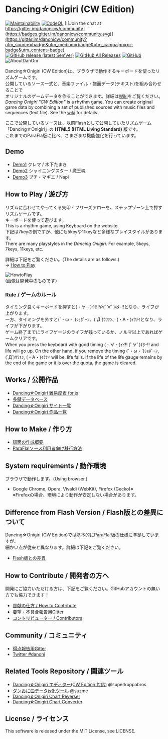 # Dancing☆Onigiri (CW Edition)

[![Maintainability](https://api.codeclimate.com/v1/badges/9558f21e17a47a4dc987/maintainability)](https://codeclimate.com/github/cwtickle/danoniplus/maintainability)
[![CodeQL](https://github.com/cwtickle/danoniplus/workflows/CodeQL/badge.svg)](https://github.com/cwtickle/danoniplus/actions?query=workflow%3ACodeQL)
[![Join the chat at https://gitter.im/danonicw/community](https://badges.gitter.im/danonicw/community.svg)](https://gitter.im/danonicw/community?utm_source=badge&utm_medium=badge&utm_campaign=pr-badge&utm_content=badge)  
[![GitHub release (latest SemVer)](https://img.shields.io/github/v/release/cwtickle/danoniplus?sort=semver)](https://github.com/cwtickle/danoniplus/security/policy)
[![GitHub All Releases](https://img.shields.io/github/downloads/cwtickle/danoniplus/total?color=%23ff3399&label=downloads%20%28recently%29)](https://github.com/cwtickle/danoniplus/releases)
[![GitHub](https://img.shields.io/github/license/cwtickle/danoniplus)](https://github.com/cwtickle/danoniplus/blob/develop/LICENSE)  
![AboutDanOni](http://cw7.sakura.ne.jp/danoni/wiki/danonitop.png)

Dancing☆Onigiri (CW Edition)は、ブラウザで動作するキーボードを使ったリズムゲームです。  
公開しているソース一式と、音楽ファイル・譜面データ(テキスト)を組み合わせることで  
オリジナルのゲームデータを作ることができます。詳細は[Wiki](https://github.com/cwtickle/danoniplus/wiki)をご覧ください。  
*Dancing Onigiri "CW Edition"* is a rhythm game. 
You can create original game data by combining a set of published sources with music files and sequences (text file). See the [wiki](../../wiki/Sidebar-En) for details.

ここで公開しているソースは、以前Flashとして公開していたリズムゲーム  
「Dancing☆Onigiri」の **HTML5 (HTML Living Standard)** 版です。  
これまでのParaFla版に比べ、さまざまな機能強化を行っています。  

## Demo
- [Demo1](http://cw7.sakura.ne.jp/danoni/2013/0237_Cllema.html) クレマ / 木下たまき  
- [Demo2](http://cw7.sakura.ne.jp/danoni/2017/0305_ShiningStar.html) シャイニングスター / 魔王魂  
- [Demo3](http://cw7.sakura.ne.jp/danoni/2018/0315_PetitMagie.html) プチ・マギエ / Napi  

## How to Play / 遊び方
リズムに合わせてやってくる矢印・フリーズアローを、ステップゾーン上で押すリズムゲームです。  
キーボードを使って遊びます。  
This is a rhythm game, using Keyboard on the website.   
下記は7keyの例ですが、他にも5keyや11keyなど多様なプレイスタイルがあります。  
There are many playstyles in the *Dancing Onigiri*. For example, 5keys, 7keys, 11keys, etc.

詳細は下記をご覧ください。(The details are as follows.)  
-> [How to Play](../../wiki/AboutGameSystem)

![HowtoPlay](http://cw7.sakura.ne.jp/danoni/wiki/howtoplay1.png)  
(画像は開発中のものです）

### Rule / ゲームのルール
タイミング良くキーボードを押すと(・∀・)ｲｲ!!や(ﾟ∀ﾟ)ｷﾀｰ!!となり、ライフが上がります。  
一方、タイミングを外すと(´・ω・\`)ｼｮﾎﾞｰﾝ、(\`Д´)ｳﾜｧﾝ、(・A・)ｲｸﾅｲとなり、ライフが下がります。  
ゲーム終了までにライフゲージのライフが残っているか、ノルマ以上であればゲームクリアです。  
When you press the keyboard with good timing (・∀・)ｲｲ!! (ﾟ∀ﾟ)ｷﾀｰ!! and life will go up.
On the other hand, if you remove the timing (´・ω・\`)ｼｮﾎﾞｰﾝ, (\`Д´)ｳﾜｧﾝ, (・A・)ｲｸﾅｲ will be, life falls.
If the life of the life gauge remains by the end of the game or it is over the quota, the game is cleared.

## Works / 公開作品
- [Dancing☆Onigiri 難易度表 for.js](http://dodl4.g3.xrea.com/) 
- [多鍵データベース](http://apoi108.sakura.ne.jp/danoni/ta/index.php)
- [Dancing☆Onigiri サイト一覧](https://cw7.sakura.ne.jp/danonidb/)  
- [Dancing☆Onigiri 作品一覧](https://cw7.sakura.ne.jp/lst/)  

## How to Make / 作り方
- [譜面の作成概要](https://github.com/cwtickle/danoniplus/wiki/HowToMake)
- [ParaFla!ソース利用者向け移行方法](https://github.com/cwtickle/danoniplus/wiki/forParaFlaUser)

## System requirements / 動作環境
ブラウザで動作します。(Using browser.)  
- Google Chrome, Opera, Vivaldi (WebKit), Firefox (Gecko)※  
※Firefoxの場合、環境により動作が安定しない場合があります。  

## Difference from Flash Version / Flash版との差異について
Dancing☆Onigiri (CW Edition)では基本的にParaFla!版の仕様に準拠していますが、  
細かい点が従来と異なります。詳細は下記をご覧ください。  
- [Flash版との差異](https://github.com/cwtickle/danoniplus/wiki/DifferenceFromFlashVer)  

## How to Contribute / 開発者の方へ 
開発にご協力いただける方は、下記をご覧ください。GitHubアカウントの無い方でも協力できます！
- [貢献の仕方 / How to Contribute](.github/CONTRIBUTING.md)   
- [要望・不具合報告用Gitter](https://gitter.im/danonicw/community)
- [コントリビューター / Contributors](CONTRIBUTORS.md)

## Community / コミュニティ
- [得点報告用Gitter](https://gitter.im/danonicw/freeboard)
- [Twitter #danoni](https://twitter.com/search?q=%23danoni%20OR%20%22%E3%83%80%E3%83%B3%E3%81%8A%E3%81%AB%E3%81%A3%E3%81%9F%E3%83%BC%22&src=typed_query&f=live)

## Related Tools Repository / 関連ツール
- [Dancing☆Onigiri エディター(CW Edition 対応)](https://github.com/superkuppabros/danoni-editor) @superkuppabros
- [ダンおに曲データjs化ツール](https://github.com/suzme/danoni-base64) @suzme
- [Dancing☆Onigiri Chart Reverser](https://github.com/cwtickle/danoniplus-reverser)
- [Dancing☆Onigiri Chart Converter](https://github.com/cwtickle/danoniplus-converter)

## License / ライセンス
This software is released under the MIT License, see LICENSE.  

